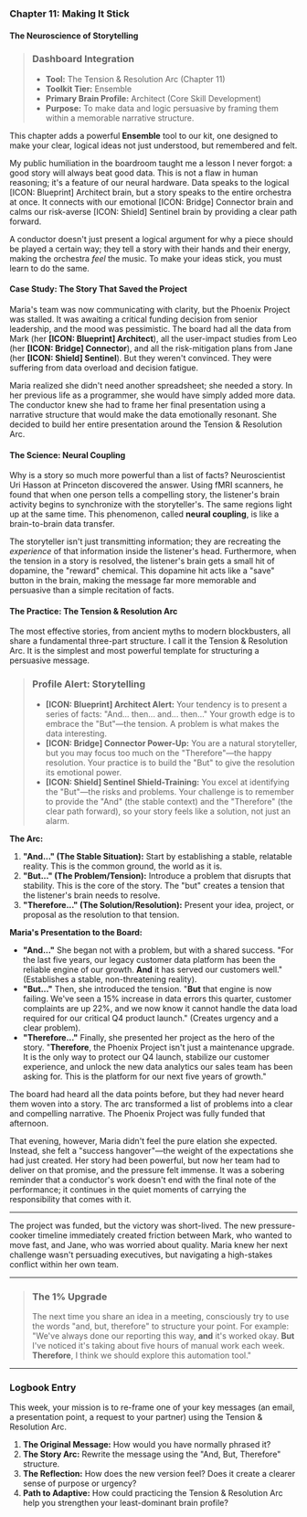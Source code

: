 ### **Chapter 11: Making It Stick**
#### The Neuroscience of Storytelling

> ### **Dashboard Integration**
>
> *   **Tool:** The Tension & Resolution Arc (Chapter 11)
> *   **Toolkit Tier:** Ensemble
> *   **Primary Brain Profile:** Architect (Core Skill Development)
> *   **Purpose:** To make data and logic persuasive by framing them within a memorable narrative structure.

This chapter adds a powerful **Ensemble** tool to our kit, one designed to make your clear, logical ideas not just understood, but remembered and felt.

My public humiliation in the boardroom taught me a lesson I never forgot: a good story will always beat good data. This is not a flaw in human reasoning; it's a feature of our neural hardware. Data speaks to the logical [ICON: Blueprint] Architect brain, but a story speaks to the entire orchestra at once. It connects with our emotional [ICON: Bridge] Connector brain and calms our risk-averse [ICON: Shield] Sentinel brain by providing a clear path forward.

A conductor doesn't just present a logical argument for why a piece should be played a certain way; they tell a story with their hands and their energy, making the orchestra *feel* the music. To make your ideas stick, you must learn to do the same.

#### **Case Study: The Story That Saved the Project**

Maria's team was now communicating with clarity, but the Phoenix Project was stalled. It was awaiting a critical funding decision from senior leadership, and the mood was pessimistic. The board had all the data from Mark (her **[ICON: Blueprint] Architect**), all the user-impact studies from Leo (her **[ICON: Bridge] Connector**), and all the risk-mitigation plans from Jane (her **[ICON: Shield] Sentinel**). But they weren't convinced. They were suffering from data overload and decision fatigue.

Maria realized she didn't need another spreadsheet; she needed a story. In her previous life as a programmer, she would have simply added more data. The conductor knew she had to frame her final presentation using a narrative structure that would make the data emotionally resonant. She decided to build her entire presentation around the Tension & Resolution Arc.

#### **The Science: Neural Coupling**

Why is a story so much more powerful than a list of facts? Neuroscientist Uri Hasson at Princeton discovered the answer. Using fMRI scanners, he found that when one person tells a compelling story, the listener's brain activity begins to synchronize with the storyteller's. The same regions light up at the same time. This phenomenon, called **neural coupling**, is like a brain-to-brain data transfer.

The storyteller isn't just transmitting information; they are recreating the *experience* of that information inside the listener's head. Furthermore, when the tension in a story is resolved, the listener's brain gets a small hit of dopamine, the "reward" chemical. This dopamine hit acts like a "save" button in the brain, making the message far more memorable and persuasive than a simple recitation of facts.

#### **The Practice: The Tension & Resolution Arc**

The most effective stories, from ancient myths to modern blockbusters, all share a fundamental three-part structure. I call it the Tension & Resolution Arc. It is the simplest and most powerful template for structuring a persuasive message.

> ### **Profile Alert: Storytelling**
>
> *   **[ICON: Blueprint] Architect Alert:** Your tendency is to present a series of facts: "And... then... and... then..." Your growth edge is to embrace the "But"—the tension. A problem is what makes the data interesting.
> *   **[ICON: Bridge] Connector Power-Up:** You are a natural storyteller, but you may focus too much on the "Therefore"—the happy resolution. Your practice is to build the "But" to give the resolution its emotional power.
> *   **[ICON: Shield] Sentinel Shield-Training:** You excel at identifying the "But"—the risks and problems. Your challenge is to remember to provide the "And" (the stable context) and the "Therefore" (the clear path forward), so your story feels like a solution, not just an alarm.

**The Arc:**

1.  **"And..." (The Stable Situation):** Start by establishing a stable, relatable reality. This is the common ground, the world as it is.
2.  **"But..." (The Problem/Tension):** Introduce a problem that disrupts that stability. This is the core of the story. The "but" creates a tension that the listener's brain needs to resolve.
3.  **"Therefore..." (The Solution/Resolution):** Present your idea, project, or proposal as the resolution to that tension.

**Maria's Presentation to the Board:**

*   **"And..."** She began not with a problem, but with a shared success. "For the last five years, our legacy customer data platform has been the reliable engine of our growth. **And** it has served our customers well." (Establishes a stable, non-threatening reality).
*   **"But..."** Then, she introduced the tension. "**But** that engine is now failing. We've seen a 15% increase in data errors this quarter, customer complaints are up 22%, and we now know it cannot handle the data load required for our critical Q4 product launch." (Creates urgency and a clear problem).
*   **"Therefore..."** Finally, she presented her project as the hero of the story. "**Therefore**, the Phoenix Project isn't just a maintenance upgrade. It is the only way to protect our Q4 launch, stabilize our customer experience, and unlock the new data analytics our sales team has been asking for. This is the platform for our next five years of growth."

The board had heard all the data points before, but they had never heard them woven into a story. The arc transformed a list of problems into a clear and compelling narrative. The Phoenix Project was fully funded that afternoon.

That evening, however, Maria didn't feel the pure elation she expected. Instead, she felt a "success hangover"—the weight of the expectations she had just created. Her story had been powerful, but now her team had to deliver on that promise, and the pressure felt immense. It was a sobering reminder that a conductor's work doesn't end with the final note of the performance; it continues in the quiet moments of carrying the responsibility that comes with it.

---

The project was funded, but the victory was short-lived. The new pressure-cooker timeline immediately created friction between Mark, who wanted to move fast, and Jane, who was worried about quality. Maria knew her next challenge wasn't persuading executives, but navigating a high-stakes conflict within her own team.

---
> ### **The 1% Upgrade**
>
> The next time you share an idea in a meeting, consciously try to use the words "and, but, therefore" to structure your point. For example: "We've always done our reporting this way, **and** it's worked okay. **But** I've noticed it's taking about five hours of manual work each week. **Therefore**, I think we should explore this automation tool."

---
### **Logbook Entry**

This week, your mission is to re-frame one of your key messages (an email, a presentation point, a request to your partner) using the Tension & Resolution Arc.

1.  **The Original Message:** How would you have normally phrased it?
2.  **The Story Arc:** Rewrite the message using the "And, But, Therefore" structure.
3.  **The Reflection:** How does the new version feel? Does it create a clearer sense of purpose or urgency?
4.  **Path to Adaptive:** How could practicing the Tension & Resolution Arc help you strengthen your least-dominant brain profile?
      